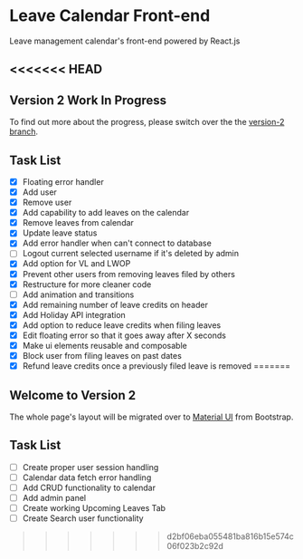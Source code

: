 # Leave Calendar Front-end

Leave management calendar's front-end powered by React.js

<<<<<<< HEAD
---

## Version 2 Work In Progress

To find out more about the progress, please switch over the the [version-2 branch](https://github.com/theofficialnar/leave-calendar-frontend/tree/version-2).

## Task List

- [x] Floating error handler
- [x] Add user
- [x] Remove user
- [x] Add capability to add leaves on the calendar
- [x] Remove leaves from calendar
- [x] Update leave status
- [x] Add error handler when can't connect to database
- [ ] Logout current selected username if it's deleted by admin
- [x] Add option for VL and LWOP
- [x] Prevent other users from removing leaves filed by others
- [x] Restructure for more cleaner code
- [ ] Add animation and transitions
- [x] Add remaining number of leave credits on header
- [x] Add Holiday API integration
- [x] Add option to reduce leave credits when filing leaves
- [x] Edit floating error so that it goes away after X seconds
- [x] Make ui elements reusable and composable
- [x] Block user from filing leaves on past dates
- [x] Refund leave credits once a previously filed leave is removed
=======
## Welcome to Version 2

The whole page's layout will be migrated over to [Material UI](https://material-ui.com/) from Bootstrap.

## Task List

- [ ] Create proper user session handling
- [ ] Calendar data fetch error handling
- [ ] Add CRUD functionality to calendar
- [ ] Add admin panel
- [ ] Create working Upcoming Leaves Tab
- [ ] Create Search user functionality
>>>>>>> d2bf06eba055481ba816b15e574c06f023b2c92d
